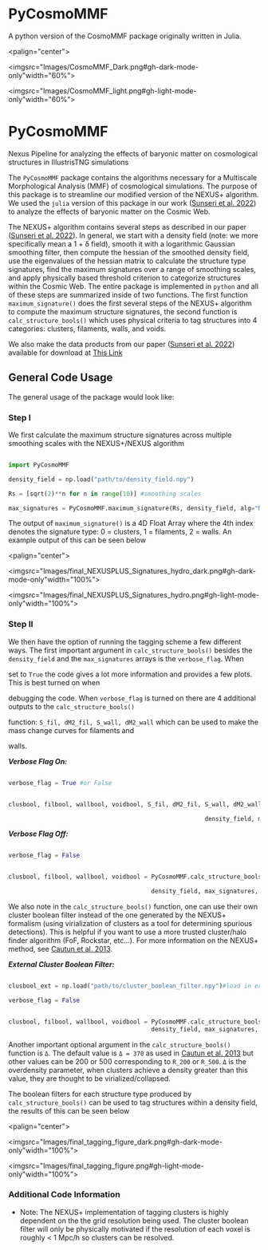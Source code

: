 # PyCosmoMMF

A python version of the CosmoMMF package originally written in Julia.


<palign="center">

<imgsrc="Images/CosmoMMF_Dark.png#gh-dark-mode-only"width="60%">

<imgsrc="Images/CosmoMMF_light.png#gh-light-mode-only"width="60%">

</p>

# PyCosmoMMF

<!-- [![Stable](https://img.shields.io/badge/docs-stable-blue.svg)](https://James11222.github.io/PyCosmoMMF/stable)

[![Dev](https://img.shields.io/badge/docs-dev-blue.svg)](https://James11222.github.io/CosmoMMF.jl/dev)

[![codecov](https://codecov.io/gh/James11222/CosmoMMF/branch/main/graph/badge.svg?token=cSdBAqnqya)](https://codecov.io/gh/James11222/CosmoMMF)

[![DOI](https://zenodo.org/badge/347520773.svg)](https://zenodo.org/badge/latestdoi/347520773) -->

Nexus Pipeline for analyzing the effects of baryonic matter on cosmological structures in IllustrisTNG simulations

The `PyCosmoMMF` package contains the algorithms necessary for a Multiscale Morphological Analysis (MMF) of cosmological simulations. The purpose of this package is to streamline our modified version of the NEXUS+ algorithm. We used the `julia` version of this package in our work ([Sunseri et al. 2022](https://ui.adsabs.harvard.edu/abs/2023PhRvD.107b3514S/abstract)) to analyze the effects of baryonic matter on the Cosmic Web.

The NEXUS+ algorithm contains several steps as described in our paper ([Sunseri et al. 2022](https://ui.adsabs.harvard.edu/abs/2023PhRvD.107b3514S/abstract)). In general, we start with a density field (note: we more specifically mean a 1 + δ field), smooth it with a logarithmic Gaussian smoothing filter, then compute the hessian of the smoothed density field, use the eigenvalues of the hessian matrix to calculate the structure type signatures, find the maximum signatures over a range of smoothing scales, and apply physically based threshold criterion to categorize structures within the Cosmic Web. The entire package is implemented in `python` and all of these steps are summarized inside of two functions. The first function `maximum_signature()` does the first several steps of the NEXUS+ algorithm to compute the maximum structure signatures, the second function is `calc_structure_bools()` which uses physical criteria to tag structures into 4 categories: clusters, filaments, walls, and voids.

We also make the data products from our paper ([Sunseri et al. 2022](https://ui.adsabs.harvard.edu/abs/2023PhRvD.107b3514S/abstract)) available for download at [This Link](http://idark.ipmu.jp/~jia.liu/data/Baryon_Analysis_Data/)

## General Code Usage

The general usage of the package would look like:

### Step I

We first calculate the maximum structure signatures across multiple smoothing scales with the NEXUS+/NEXUS algorithm

```python

import PyCosmoMMF

density_field = np.load("path/to/density_field.npy")

Rs = [sqrt(2)**n for n in range(10)] #smoothing scales

max_signatures = PyCosmoMMF.maximum_signature(Rs, density_field, alg="NEXUSPLUS") #compute maximum signatures

```
The output of `maximum_signature()` is a 4D Float Array where the 4th index denotes the signature type: 0 = clusters, 1 = filaments, 2 = walls. An example output of this can be seen below

<palign="center">

<imgsrc="Images/final_NEXUSPLUS_Signatures_hydro_dark.png#gh-dark-mode-only"width="100%">

<imgsrc="Images/final_NEXUSPLUS_Signatures_hydro.png#gh-light-mode-only"width="100%">

</p>

### Step II

We then have the option of running the tagging scheme a few different ways. The first important argument in `calc_structure_bools()` besides the `density_field` and the `max_signatures` arrays is the `verbose_flag`. When

set to `True` the code gives a lot more information and provides a few plots. This is best turned on when

debugging the code. When `verbose_flag` is turned on there are 4 additional outputs to the `calc_structure_bools()`

function: `S_fil, dM2_fil, S_wall, dM2_wall` which can be used to make the mass change curves for filaments and

walls.

***Verbose Flag On:***

```python

verbose_flag = True #or False


clusbool, filbool, wallbool, voidbool, S_fil, dM2_fil, S_wall, dM2_wall = PyCosmoMMF.calc_structure_bools(

                                                       density_field, max_signatures, verbose_flag) #tag structures

```

***Verbose Flag Off:***

```python

verbose_flag = False


clusbool, filbool, wallbool, voidbool = PyCosmoMMF.calc_structure_bools(

                                        density_field, max_signatures, verbose_flag) #tag structures

```

We also note in the `calc_structure_bools()` function, one can use their own cluster boolean filter instead of the one generated by the NEXUS+ formalism (using virialization of clusters as a tool for determining spurious detections). This is helpful if you want to use a more trusted cluster/halo finder algorithm (FoF, Rockstar, etc...). For more information on the NEXUS+ method, see [Cautun et al. 2013](https://academic.oup.com/mnras/article/429/2/1286/1038906).

***External Cluster Boolean Filter:***

```python

clusbool_ext = np.load("path/to/cluster_boolean_filter.npy")#load in externally computed boolean filter for clusters

verbose_flag = False


clusbool, filbool, wallbool, voidbool = PyCosmoMMF.calc_structure_bools(
                                        density_field, max_signatures, verbose_flag, clusbool_ext) #tag structures

```

Another important optional argument in the `calc_structure_bools()` function is `Δ`. The default value is `Δ = 370` as used in [Cautun et al. 2013](https://academic.oup.com/mnras/article/429/2/1286/1038906) but other values can be 200 or 500 corresponding to `R_200` or `R_500`. `Δ` is the overdensity parameter, when clusters achieve a density greater than this value, they are thought to be virialized/collapsed.

The boolean filters for each structure type produced by `calc_structure_bools()` can be used to tag structures within a density field, the results of this can be seen below

<palign="center">

<imgsrc="Images/final_tagging_figure_dark.png#gh-dark-mode-only"width="100%">

<imgsrc="Images/final_tagging_figure.png#gh-light-mode-only"width="100%">

</p>

### Additional Code Information

* Note: The NEXUS+ implementation of tagging clusters is highly dependent on the the grid resolution being used. The cluster boolean filter will only be physically motivated if the resolution of each voxel is roughly < 1 Mpc/h so clusters can be resolved.
